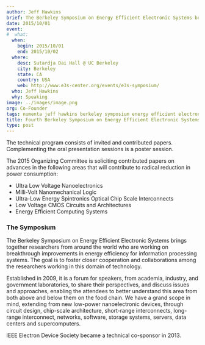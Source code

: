 ```yaml
---
author: Jeff Hawkins
brief: The Berkeley Symposium on Energy Efficient Electronic Systems brings together researchers from around the world who are working on breakthrough improvements in energy efficiency for information processing systems
date: 2015/10/01
event:
#  what:
  when:
    begin: 2015/10/01
    end: 2015/10/02
  where:
    desc: Sutardja Dai Hall @ UC Berkeley
    city: Berkeley
    state: CA
    country: USA
    web: http://www.e3s-center.org/events/e3s-symposium/
  who: Jeff Hawkins
  why: Speaking
image: ../images/image.png
org: Co-Founder
tags: numenta jeff hawkins berkeley symposium energy efficient electronic systems htm hierarchical temporal memory
title: Fourth Berkeley Symposium on Energy Efficient Electronic Systems
type: post
---
```


The technical program consists of invited and contributed papers. Complementing
the oral presentation sessions is a poster session.

The 2015 Organizing Committee is soliciting contributed papers on advances in
the following areas that will contribute to radical reduction in power
consumption:

* Ultra Low Voltage Nanoelectronics
* Milli-Volt Nanomechanical Logic
* Ultra-Low Energy Spintronics Optical Chip Scale Interconnects
* Low Voltage CMOS Circuits and Architectures
* Energy Efficient Computing Systems

### The Symposium

The Berkeley Symposium on Energy Efficient Electronic Systems brings together
researchers from around the world who are working on breakthrough improvements
in energy efficiency for information processing systems. The goal is to foster
closer cooperation and collaborations among the researchers working in this
domain of technology.

Established in 2009, it is a forum for speakers, from academia, industry, and
government laboratories, to share their perspectives, and discuss issues and
approaches, enabling the attendees to better understand this area from both
above and below them on the food chain. We have a grand scope in mind, extending
from new low-power nanoelectronic devices, through circuit design, chip-scale
architecture, short-range interconnects, long-range interconnect, networks,
software, storage systems, servers, data centers and supercomputers.

IEEE Electron Device Society became a technical co-sponsor in 2013.
